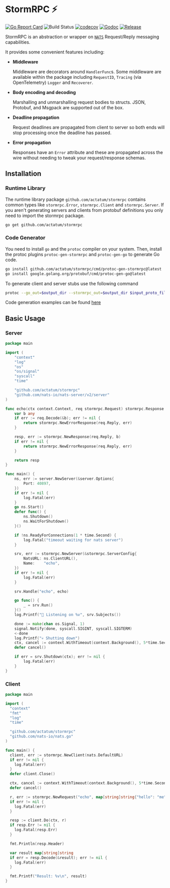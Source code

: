 # StormRPC ⚡

[![Go Report Card](https://goreportcard.com/badge/actatum/stormrpc)](https://goreportcard.com/report/actatum/stormrpc)
![Build Status](https://github.com/actatum/stormrpc/actions/workflows/main.yaml/badge.svg)
[![codecov](https://codecov.io/gh/actatum/stormrpc/branch/main/graph/badge.svg)](https://codecov.io/gh/actatum/stormrpc)
[![Godoc](http://img.shields.io/badge/godoc-reference-blue.svg?style=flat)](https://godoc.org/github.com/actatum/stormrpc)
[![Release](https://img.shields.io/github/release/actatum/stormrpc.svg)](https://github.com/actatum/stormrpc/releases/latest)

StormRPC is an abstraction or wrapper on [`NATS`] Request/Reply messaging capabilities.

It provides some convenient features including:

- **Middleware**

  Middleware are decorators around `HandlerFunc`s. Some middleware are available within the package including `RequestID`, `Tracing` (via OpenTelemetry) `Logger` and `Recoverer`.

- **Body encoding and decoding**

  Marshalling and unmarshalling request bodies to structs. JSON, Protobuf, and Msgpack are supported out of the box.

- **Deadline propagation**

  Request deadlines are propagated from client to server so both ends will stop processing once the deadline has passed.

- **Error propagation**

  Responses have an `Error` attribute and these are propagated across the wire without needing to tweak your request/response schemas.

## Installation

### Runtime Library

The runtime library package `github.com/actatum/stormrpc` contains common types like `stormrpc.Error`, `stormrpc.Client` and `stormrpc.Server`. If you aren't generating servers and clients from protobuf definitions you only need to import the stormrpc package.

```bash
go get github.com/actatum/stormrpc
```

### Code Generator

You need to install `go` and the `protoc` compiler on your system. Then, install the protoc plugins `protoc-gen-stormrpc` and `protoc-gen-go` to generate Go code.

```bash
go install github.com/actatum/stormrpc/cmd/protoc-gen-stormrpc@latest
go install google.golang.org/protobuf/cmd/protoc-gen-go@latest
```

To generate client and server stubs use the following command

```bash
protoc --go_out=$output_dir --stormrpc_out=$output_dir $input_proto_file
```

Code generation examples can be found [here](https://github.com/actatum/stormrpc/tree/main/examples/protogen)

## Basic Usage

### Server

```go
package main

import (
	"context"
	"log"
	"os"
	"os/signal"
	"syscall"
	"time"

	"github.com/actatum/stormrpc"
	"github.com/nats-io/nats-server/v2/server"
)

func echo(ctx context.Context, req stormrpc.Request) stormrpc.Response {
	var b any
	if err := req.Decode(&b); err != nil {
		return stormrpc.NewErrorResponse(req.Reply, err)
	}

	resp, err := stormrpc.NewResponse(req.Reply, b)
	if err != nil {
		return stormrpc.NewErrorResponse(req.Reply, err)
	}

	return resp
}

func main() {
	ns, err := server.NewServer(&server.Options{
		Port: 40897,
	})
	if err != nil {
		log.Fatal(err)
	}
	go ns.Start()
	defer func() {
		ns.Shutdown()
		ns.WaitForShutdown()
	}()

	if !ns.ReadyForConnections(1 * time.Second) {
		log.Fatal("timeout waiting for nats server")
	}

	srv, err := stormrpc.NewServer(&stormrpc.ServerConfig{
		NatsURL: ns.ClientURL(),
		Name:    "echo",
	})
	if err != nil {
		log.Fatal(err)
	}

	srv.Handle("echo", echo)

	go func() {
		_ = srv.Run()
	}()
	log.Printf("👋 Listening on %v", srv.Subjects())

	done := make(chan os.Signal, 1)
	signal.Notify(done, syscall.SIGINT, syscall.SIGTERM)
	<-done
	log.Printf("💀 Shutting down")
	ctx, cancel := context.WithTimeout(context.Background(), 5*time.Second)
	defer cancel()

	if err = srv.Shutdown(ctx); err != nil {
		log.Fatal(err)
	}
}
```

### Client

```go
package main

import (
  "context"
  "fmt"
  "log"
  "time"

  "github.com/actatum/stormrpc"
  "github.com/nats-io/nats.go"
)

func main() {
  client, err := stormrpc.NewClient(nats.DefaultURL)
  if err != nil {
    log.Fatal(err)
  }
  defer client.Close()

  ctx, cancel := context.WithTimeout(context.Background(), 5*time.Second)
  defer cancel()

  r, err := stormrpc.NewRequest("echo", map[string]string{"hello": "me"})
  if err != nil {
    log.Fatal(err)
  }

  resp := client.Do(ctx, r)
  if resp.Err != nil {
    log.Fatal(resp.Err)
  }

  fmt.Println(resp.Header)

  var result map[string]string
  if err = resp.Decode(&result); err != nil {
    log.Fatal(err)
  }

  fmt.Printf("Result: %v\n", result)
}
```

[`nats.go`]: https://github.com/nats-io/nats.go
[`NATS`]: https://docs.nats.io/
